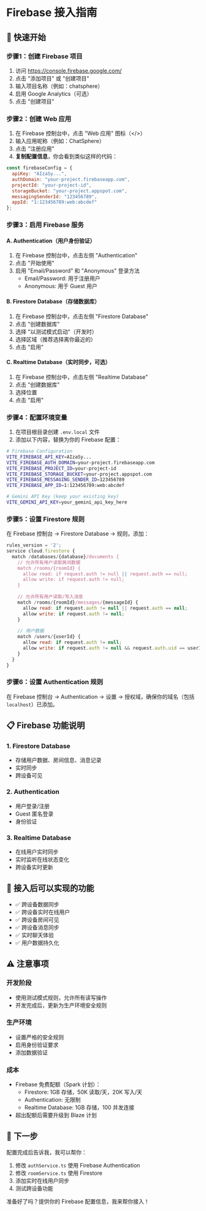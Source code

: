 # Firebase 接入指南

## 🚀 **快速开始**

### **步骤1：创建 Firebase 项目**

1. 访问 https://console.firebase.google.com/
2. 点击 "添加项目" 或 "创建项目"
3. 输入项目名称（例如：chatsphere）
4. 启用 Google Analytics（可选）
5. 点击 "创建项目"

### **步骤2：创建 Web 应用**

1. 在 Firebase 控制台中，点击 "Web 应用" 图标（</>）
2. 输入应用昵称（例如：ChatSphere）
3. 点击 "注册应用"
4. **复制配置信息**，你会看到类似这样的代码：

```javascript
const firebaseConfig = {
  apiKey: "AIzaSy...",
  authDomain: "your-project.firebaseapp.com",
  projectId: "your-project-id",
  storageBucket: "your-project.appspot.com",
  messagingSenderId: "123456789",
  appId: "1:123456789:web:abcdef"
};
```

### **步骤3：启用 Firebase 服务**

#### **A. Authentication（用户身份验证）**

1. 在 Firebase 控制台中，点击左侧 "Authentication"
2. 点击 "开始使用"
3. 启用 "Email/Password" 和 "Anonymous" 登录方法
   - Email/Password: 用于注册用户
   - Anonymous: 用于 Guest 用户

#### **B. Firestore Database（存储数据库）**

1. 在 Firebase 控制台中，点击左侧 "Firestore Database"
2. 点击 "创建数据库"
3. 选择 "以测试模式启动"（开发时）
4. 选择区域（推荐选择离你最近的）
5. 点击 "启用"

#### **C. Realtime Database（实时同步，可选）**

1. 在 Firebase 控制台中，点击左侧 "Realtime Database"
2. 点击 "创建数据库"
3. 选择位置
4. 点击 "启用"

### **步骤4：配置环境变量**

1. 在项目根目录创建 `.env.local` 文件
2. 添加以下内容，替换为你的 Firebase 配置：

```bash
# Firebase Configuration
VITE_FIREBASE_API_KEY=AIzaSy...
VITE_FIREBASE_AUTH_DOMAIN=your-project.firebaseapp.com
VITE_FIREBASE_PROJECT_ID=your-project-id
VITE_FIREBASE_STORAGE_BUCKET=your-project.appspot.com
VITE_FIREBASE_MESSAGING_SENDER_ID=123456789
VITE_FIREBASE_APP_ID=1:123456789:web:abcdef

# Gemini API Key (keep your existing key)
VITE_GEMINI_API_KEY=your_gemini_api_key_here
```

### **步骤5：设置 Firestore 规则**

在 Firebase 控制台 → Firestore Database → 规则，添加：

```javascript
rules_version = '2';
service cloud.firestore {
  match /databases/{database}/documents {
    // 允许所有用户读取房间数据
    match /rooms/{roomId} {
      allow read: if request.auth != null || request.auth == null;
      allow write: if request.auth != null;
    }
    
    // 允许所有用户读取/写入消息
    match /rooms/{roomId}/messages/{messageId} {
      allow read: if request.auth != null || request.auth == null;
      allow write: if request.auth != null;
    }
    
    // 用户数据
    match /users/{userId} {
      allow read: if request.auth != null;
      allow write: if request.auth != null && request.auth.uid == userId;
    }
  }
}
```

### **步骤6：设置 Authentication 规则**

在 Firebase 控制台 → Authentication → 设置 → 授权域，确保你的域名（包括 `localhost`）已添加。

## 📋 **Firebase 功能说明**

### **1. Firestore Database**
- 存储用户数据、房间信息、消息记录
- 实时同步
- 跨设备可见

### **2. Authentication**
- 用户登录/注册
- Guest 匿名登录
- 身份验证

### **3. Realtime Database**
- 在线用户实时同步
- 实时监听在线状态变化
- 跨设备实时更新

## 🎯 **接入后可以实现的功能**

- ✅ 跨设备数据同步
- ✅ 跨设备实时在线用户
- ✅ 跨设备房间可见
- ✅ 跨设备消息同步
- ✅ 实时聊天体验
- ✅ 用户数据持久化

## ⚠️ **注意事项**

### **开发阶段**
- 使用测试模式规则，允许所有读写操作
- 开发完成后，更新为生产环境安全规则

### **生产环境**
- 设置严格的安全规则
- 启用身份验证要求
- 添加数据验证

### **成本**
- Firebase 免费配额（Spark 计划）：
  - Firestore: 1GB 存储，50K 读取/天，20K 写入/天
  - Authentication: 无限制
  - Realtime Database: 1GB 存储，100 并发连接
- 超出配额后需要升级到 Blaze 计划

## 🚀 **下一步**

配置完成后告诉我，我可以帮你：
1. 修改 `authService.ts` 使用 Firebase Authentication
2. 修改 `roomService.ts` 使用 Firestore
3. 添加实时在线用户同步
4. 测试跨设备功能

准备好了吗？提供你的 Firebase 配置信息，我来帮你接入！

